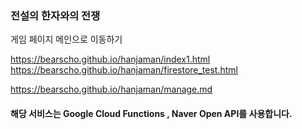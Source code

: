 ### 전설의 한자와의 전쟁

게임 페이지 메인으로 이동하기  

<https://bearscho.github.io/hanjaman/index1.html>  
<https://bearscho.github.io/hanjaman/firestore_test.html>


<https://bearscho.github.io/hanjaman/manage.md>  



<script async src="//pagead2.googlesyndication.com/pagead/js/adsbygoogle.js"></script>
<script>
     (adsbygoogle = window.adsbygoogle || []).push({
          google_ad_client: "ca-pub-1465685535246578",
          enable_page_level_ads: true
     });
</script>

#### 해당 서비스는 Google Cloud Functions , Naver Open API를 사용합니다.
